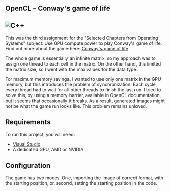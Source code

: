 OpenCL - Conway's game of life
---
![C++](https://img.shields.io/badge/c++-%2300599C.svg?style=for-the-badge&logo=c%2B%2B&logoColor=white)
--
This was the third assignment for the "Selected Chapters from Operating Systems" subject: Use GPU compute power to play Conway's game of life.
Find out more about the game here: [Conway's game of life](https://playgameoflife.com/)

The whole game is essentially an infinite matrix, so my approach was to assign one thread to each cell in the matrix. On the other hand, this limited the matrix size, so I went with the max values for the data type. 

For maximum memory savings, I wanted to use only one matrix in the GPU memory, but this introduces the problem of synchronization. Each cycle, every thread had to wait for all other threads to finish the last run. 
I tried to solve this, by using a memory barrier, available in OpenCL documentation, but it seems that occasionally it breaks. As a result, generated images might not be what the game run looks like. This problem remains unloved. 

## Requirements
To run this project, you will need:
* [Visual Studio](https://visualstudio.microsoft.com/)
* A dedicated GPU, AMD or NVIDIA

## Configuration 
The game has two modes. One, importing the image of correct format, with the starting position, or, second, setting the starting position in the code.
